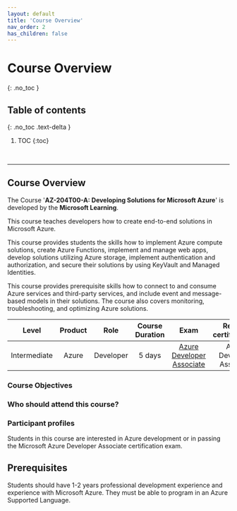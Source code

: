 ```yaml
---
layout: default
title: 'Course Overview'
nav_order: 2
has_children: false
---
```


# Course Overview
{: .no_toc }


## Table of contents
{: .no_toc .text-delta }

1. TOC
{:toc}

<br/>

---

<!-- Course Overview -->
## **Course Overview**

The Course '**AZ-204T00-A: Developing Solutions for Microsoft Azure**' is developed by the **Microsoft Learning**.


This course teaches developers how to create end-to-end solutions in Microsoft Azure. 

This course provides students the skills how to implement Azure compute solutions, create Azure Functions, implement and manage web apps, develop solutions utilizing Azure storage, implement authentication and authorization, and secure their solutions by using KeyVault and Managed Identities.

This course provides prerequisite skills how to connect to and consume Azure services and third-party services, and include event and message-based models in their solutions. The course also covers monitoring, troubleshooting, and optimizing Azure solutions.


|  Level        | Product                   | Role                  | Course Duration  |  Exam     | Related certifications | 
| :---:         | :---:                     | :---:                 | :---:            | :---:     |  :---: |
|  Intermediate    | Azure  | Developer  | 5 days           | [Azure Developer Associate](./04ExamCertification.md)  | Azure Developer Associate |


<!-- Course Objectives -->
### **Course Objectives**





<!-- Who should attend this course -->
### **Who should attend this course?**




<!-- Audience Profile -->
### **Participant profiles**

Students in this course are interested in Azure development or in passing the Microsoft Azure Developer Associate certification exam.


<!-- Prerequisites -->
## **Prerequisites**

Students should have 1-2 years professional development experience and experience with Microsoft Azure. They must be able to program in an Azure Supported Language. 

